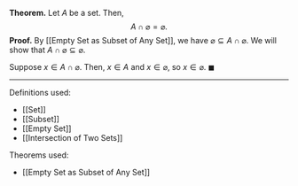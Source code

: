 **Theorem.** Let $A$ be a set. Then, $$A\cap\varnothing=\varnothing.$$
**Proof.** By [[Empty Set as Subset of Any Set]], we have $\varnothing\subseteq A\cap\varnothing$. We will show that $A\cap\varnothing\subseteq \varnothing$.

Suppose $x\in A\cap\varnothing$. Then, $x\in A$ and $x\in\varnothing$, so $x\in\varnothing$. $\blacksquare$

***
Definitions used:
- [[Set]]
- [[Subset]]
- [[Empty Set]]
- [[Intersection of Two Sets]]

Theorems used:
- [[Empty Set as Subset of Any Set]]